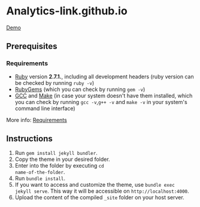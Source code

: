 # Analytics-link.github.io

[Demo](https://analytics-link.github.io/)

## Prerequisites

### Requirements

* [Ruby](https://www.ruby-lang.org/en/downloads/) version **2.7.1.**, including all development headers (ruby version can be checked by running `ruby -v`)
* [RubyGems](https://rubygems.org/pages/download) (which you can check by running `gem -v`)
* [GCC](https://gcc.gnu.org/install/) and [Make](https://www.gnu.org/software/make/) (in case your system doesn't have them installed, which you can check by running `gcc -v`,`g++ -v`  and `make -v` in your system's command line interface)

More info: [Requirements](https://jekyllrb.com/docs/installation/#requirements)

## Instructions

1. Run <code>gem install jekyll bundler</code>.
2. Copy the theme in your desired folder.
3. Enter into the folder by executing <code>cd name-of-the-folder</code>.
4. Run <code>bundle install</code>.
5. If you want to access and customize the theme, use <code>bundle exec jekyll serve</code>. This way it will be accessible on <code>http://localhost:4000</code>.
6. Upload the content of the compiled <code>_site</code> folder on your host server.

